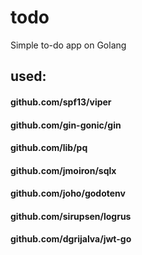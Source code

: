 # todo
Simple to-do app on Golang

## used:

#### github.com/spf13/viper
#### github.com/gin-gonic/gin
#### github.com/lib/pq
#### github.com/jmoiron/sqlx
#### github.com/joho/godotenv
#### github.com/sirupsen/logrus
#### github.com/dgrijalva/jwt-go